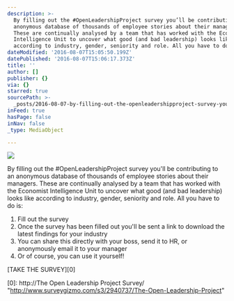 ```yaml
---
description: >-
  By filling out the #OpenLeadershipProject survey you’ll be contributing to an
  anonymous database of thousands of employee stories about their managers.
  These are continually analysed by a team that has worked with the Economist
  Intelligence Unit to uncover what good (and bad leadership) looks like
  according to industry, gender, seniority and role. All you have to do is:
dateModified: '2016-08-07T15:05:50.199Z'
datePublished: '2016-08-07T15:06:17.373Z'
title: ''
author: []
publisher: {}
via: {}
starred: true
sourcePath: >-
  _posts/2016-08-07-by-filling-out-the-openleadershipproject-survey-youll-be-c.md
inFeed: true
hasPage: false
inNav: false
_type: MediaObject

---
```

![](https://the-grid-user-content.s3-us-west-2.amazonaws.com/9c307f8c-1a21-4bfc-b759-4f3d341e2b44.jpg)

By filling out the \#OpenLeadershipProject survey you'll be contributing to an anonymous database of thousands of employee stories about their managers. These are continually analysed by a team that has worked with the Economist Intelligence Unit to uncover what good (and bad leadership) looks like according to industry, gender, seniority and role. All you have to do is:

1. Fill out the survey
2. Once the survey has been filled out you'll be sent a link to download the latest findings for your industry
3. You can share this directly with your boss, send it to HR, or anonymously email it to your manager
4. Or of course, you can use it yourself!

[TAKE THE SURVEY][0]

[0]: http://The Open Leadership Project Survey/ "http://www.surveygizmo.com/s3/2940737/The-Open-Leadership-Project"
